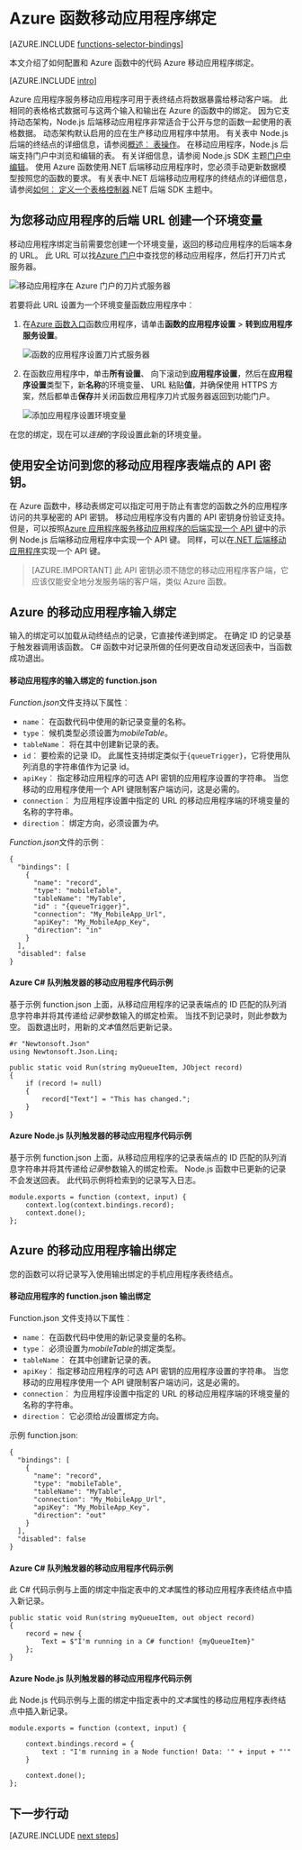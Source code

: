 <properties
    pageTitle="Azure 函数移动应用程序绑定 |Microsoft Azure"
    description="了解如何在 Azure 的函数中使用 Azure 移动应用程序绑定。"
    services="functions"
    documentationCenter="na"
    authors="ggailey777"
    manager="erikre"
    editor=""
    tags=""
    keywords="azure 函数，函数、 事件处理、 动态计算、 无服务器体系结构"/>

<tags
    ms.service="functions"
    ms.devlang="multiple"
    ms.topic="reference"
    ms.tgt_pltfrm="multiple"
    ms.workload="na"
    ms.date="08/30/2016"
    ms.author="glenga"/>

# <a name="azure-functions-mobile-apps-bindings"></a>Azure 函数移动应用程序绑定

[AZURE.INCLUDE [functions-selector-bindings](../../includes/functions-selector-bindings.md)]

本文介绍了如何配置和 Azure 函数中的代码 Azure 移动应用程序绑定。 

[AZURE.INCLUDE [intro](../../includes/functions-bindings-intro.md)] 

Azure 应用程序服务移动应用程序可用于表终结点将数据暴露给移动客户端。 此相同的表格格式数据可与这两个输入和输出在 Azure 的函数中的绑定。 因为它支持动态架构，Node.js 后端移动应用程序非常适合于公开与您的函数一起使用的表格数据。 动态架构默认启用的应在生产移动应用程序中禁用。 有关表中 Node.js 后端的终结点的详细信息，请参阅[概述︰ 表操作](../app-service-mobile/app-service-mobile-node-backend-how-to-use-server-sdk.md#TableOperations)。 在移动应用程序，Node.js 后端支持门户中浏览和编辑的表。 有关详细信息，请参阅 Node.js SDK 主题[门户中编辑](../app-service-mobile/app-service-mobile-node-backend-how-to-use-server-sdk.md#in-portal-editing)。 使用 Azure 函数使用.NET 后端移动应用程序时，您必须手动更新数据模型按照您的函数的要求。 有关表中.NET 后端移动应用程序的终结点的详细信息，请参阅[如何︰ 定义一个表格控制器](../app-service-mobile/app-service-mobile-dotnet-backend-how-to-use-server-sdk.md#define-table-controller).NET 后端 SDK 主题中。 

## <a name="create-an-environment-variable-for-your-mobile-app-backend-url"></a>为您移动应用程序的后端 URL 创建一个环境变量

移动应用程序绑定当前需要您创建一个环境变量，返回的移动应用程序的后端本身的 URL。 此 URL 可以找[Azure 门户](https://portal.azure.com)中查找您的移动应用程序，然后打开刀片式服务器。

![移动应用程序在 Azure 门户的刀片式服务器](./media/functions-bindings-mobile-apps/mobile-app-blade.png)

若要将此 URL 设置为一个环境变量函数应用程序中︰

1. 在[Azure 函数入口](https://functions.azure.com/signin)函数应用程序，请单击**函数的应用程序设置** > **转到应用程序服务设置**。 

    ![函数的应用程序设置刀片式服务器](./media/functions-bindings-mobile-apps/functions-app-service-settings.png)

2. 在函数应用程序中，单击**所有设置**、 向下滚动到**应用程序设置**，然后在**应用程序设置**类型下，新**名称**的环境变量、 URL 粘贴**值**，并确保使用 HTTPS 方案，然后都单击**保存**并关闭函数应用程序刀片式服务器返回到功能门户。   

    ![添加应用程序设置环境变量](./media/functions-bindings-mobile-apps/functions-app-add-app-setting.png)

在您的绑定，现在可以*连接*的字段设置此新的环境变量。

## <a id="mobiletablesapikey"></a>使用安全访问到您的移动应用程序表端点的 API 密钥。

在 Azure 函数中，移动表绑定可以指定可用于防止有害您的函数之外的应用程序访问的共享秘密的 API 密钥。 移动应用程序没有内置的 API 密钥身份验证支持。 但是，可以按照[Azure 应用程序服务移动应用程序的后端实现一个 API 键](https://github.com/Azure/azure-mobile-apps-node/tree/master/samples/api-key)中的示例 Node.js 后端移动应用程序中实现一个 API 键。 同样，可以在[.NET 后端移动应用程序](https://github.com/Azure/azure-mobile-apps-net-server/wiki/Implementing-Application-Key)实现一个 API 键。

>[AZURE.IMPORTANT] 此 API 密钥必须不随您的移动应用程序客户端，它应该仅能安全地分发服务端的客户端，类似 Azure 函数。 

## <a id="mobiletablesinput"></a>Azure 的移动应用程序输入绑定

输入的绑定可以加载从动终结点的记录，它直接传递到绑定。 在确定 ID 的记录基于触发器调用该函数。 C# 函数中对记录所做的任何更改自动发送回表中，当函数成功退出。

#### <a name="functionjson-for-mobile-apps-input-binding"></a>移动应用程序的输入绑定的 function.json

*Function.json*文件支持以下属性︰

- `name`︰ 在函数代码中使用的新记录变量的名称。
- `type`︰ 候机类型必须设置为*mobileTable*。
- `tableName`︰ 将在其中创建新记录的表。
- `id`︰ 要检索的记录 ID。 此属性支持绑定类似于`{queueTrigger}`，它将使用队列消息的字符串值作为记录 id。
- `apiKey`︰ 指定移动应用程序的可选 API 密钥的应用程序设置的字符串。 当您移动的应用程序使用一个 API 键限制客户端访问，这是必需的。
- `connection`︰ 为应用程序设置中指定的 URL 的移动应用程序端的环境变量的名称的字符串。
- `direction`︰ 绑定方向，必须设置为*中*。

*Function.json*文件的示例︰

    {
      "bindings": [
        {
          "name": "record",
          "type": "mobileTable",
          "tableName": "MyTable",
          "id" : "{queueTrigger}",
          "connection": "My_MobileApp_Url",
          "apiKey": "My_MobileApp_Key",
          "direction": "in"
        }
      ],
      "disabled": false
    }

#### <a name="azure-mobile-apps-code-example-for-a-c-queue-trigger"></a>Azure C# 队列触发器的移动应用程序代码示例

基于示例 function.json 上面，从移动应用程序的记录表端点的 ID 匹配的队列消息字符串并将其传递给*记录*参数输入的绑定检索。 当找不到记录时，则此参数为空。 函数退出时，用新的*文本*值然后更新记录。

    #r "Newtonsoft.Json"    
    using Newtonsoft.Json.Linq;
    
    public static void Run(string myQueueItem, JObject record)
    {
        if (record != null)
        {
            record["Text"] = "This has changed.";
        }    
    }

#### <a name="azure-mobile-apps-code-example-for-a-nodejs-queue-trigger"></a>Azure Node.js 队列触发器的移动应用程序代码示例

基于示例 function.json 上面，从移动应用程序的记录表端点的 ID 匹配的队列消息字符串并将其传递给*记录*参数输入的绑定检索。 Node.js 函数中已更新的记录不会发送回表。 此代码示例将检索到的记录写入日志。

    module.exports = function (context, input) {    
        context.log(context.bindings.record);
        context.done();
    };


## <a id="mobiletablesoutput"></a>Azure 的移动应用程序输出绑定

您的函数可以将记录写入使用输出绑定的手机应用程序表终结点。 

#### <a name="functionjson-for-mobile-apps-output-binding"></a>移动应用程序的 function.json 输出绑定

Function.json 文件支持以下属性︰

- `name`︰ 在函数代码中使用的新记录变量的名称。
- `type`︰ 必须设置为*mobileTable*的绑定类型。
- `tableName`︰ 在其中创建新记录的表。
- `apiKey`︰ 指定移动应用程序的可选 API 密钥的应用程序设置的字符串。 当您移动的应用程序使用一个 API 键限制客户端访问，这是必需的。
- `connection`︰ 为应用程序设置中指定的 URL 的移动应用程序端的环境变量的名称的字符串。
- `direction`︰ 它必须给*出*设置绑定方向。

示例 function.json:

    {
      "bindings": [
        {
          "name": "record",
          "type": "mobileTable",
          "tableName": "MyTable",
          "connection": "My_MobileApp_Url",
          "apiKey": "My_MobileApp_Key",
          "direction": "out"
        }
      ],
      "disabled": false
    }

#### <a name="azure-mobile-apps-code-example-for-a-c-queue-trigger"></a>Azure C# 队列触发器的移动应用程序代码示例

此 C# 代码示例与上面的绑定中指定表中的*文本*属性的移动应用程序表终结点中插入新记录。

    public static void Run(string myQueueItem, out object record)
    {
        record = new {
            Text = $"I'm running in a C# function! {myQueueItem}"
        };
    }

#### <a name="azure-mobile-apps-code-example-for-a-nodejs-queue-trigger"></a>Azure Node.js 队列触发器的移动应用程序代码示例

此 Node.js 代码示例与上面的绑定中指定表中的*文本*属性的移动应用程序表终结点中插入新记录。

    module.exports = function (context, input) {
    
        context.bindings.record = {
            text : "I'm running in a Node function! Data: '" + input + "'"
        }   
    
        context.done();
    };

## <a name="next-steps"></a>下一步行动

[AZURE.INCLUDE [next steps](../../includes/functions-bindings-next-steps.md)]

